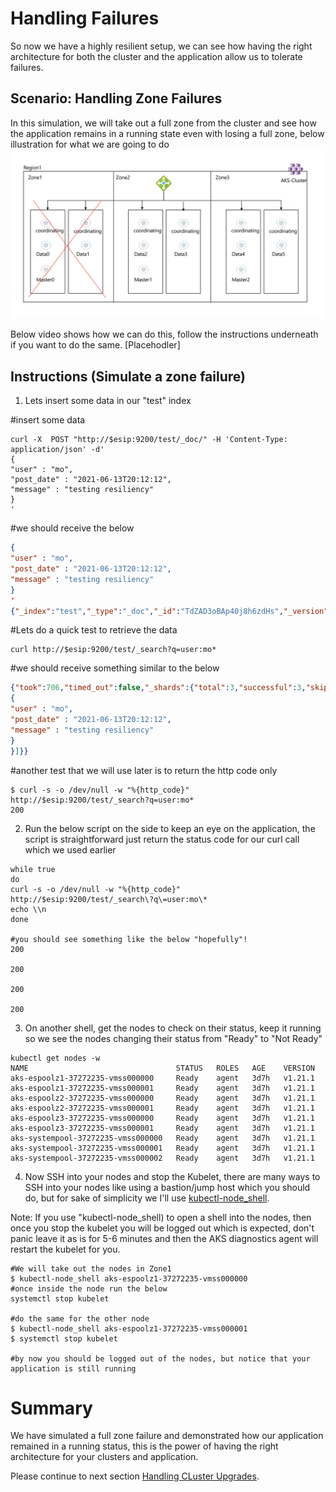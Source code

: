 # Handling Failures

So now we have a highly resilient setup, we can see how having the right architecture for both the cluster and the application allow us to tolerate failures.

## Scenario: Handling Zone Failures 

In this simulation, we will take out a full zone from the cluster and see how the application remains in a running state even with losing a full zone, below illustration for what we are going to do
![Handling Zone Failures](es-cluster-zone-failure.png)




Below video shows how we can do this, follow the instructions underneath if you want to do the same. 
[Placehodler]


## Instructions (Simulate a zone failure)

1. Lets insert some data in our "test" index

#insert some data 
```shell
curl -X  POST "http://$esip:9200/test/_doc/" -H 'Content-Type: application/json' -d'
{
"user" : "mo",
"post_date" : "2021-06-13T20:12:12",
"message" : "testing resiliency"
}
'
```
#we should receive the below
```json
{
"user" : "mo",
"post_date" : "2021-06-13T20:12:12",
"message" : "testing resiliency"
}
'
{"_index":"test","_type":"_doc","_id":"TdZAD3oBAp40j8h6zdHs","_version":1,"result":"created","_shards":{"total":2,"successful":2,"failed":0},"_seq_no":0,"_primary_term":1}       
```

#Lets do a quick test to retrieve the data
```shell
curl http://$esip:9200/test/_search?q=user:mo*
```
#we should receive something similar to the below
```json
{"took":706,"timed_out":false,"_shards":{"total":3,"successful":3,"skipped":0,"failed":0},"hits":{"total":{"value":1,"relation":"eq"},"max_score":1.0,"hits":[{"_index":"test","_type":"_doc","_id":"TdZAD3oBAp40j8h6zdHs","_score":1.0,"_source":
{
"user" : "mo",
"post_date" : "2021-06-13T20:12:12",
"message" : "testing resiliency"
}
}]}}
```
#another test that we will use later is to return the http code only
```shell
$ curl -s -o /dev/null -w "%{http_code}" http://$esip:9200/test/_search?q=user:mo*
200
```

2. Run the below script on the side to keep an eye on the application, the script is straightforward just return the status code for our curl call which we used earlier

```shell
while true
do
curl -s -o /dev/null -w "%{http_code}" http://$esip:9200/test/_search\?q\=user:mo\*
echo \\n
done

#you should see something like the below "hopefully"!
200

200

200

200
```

3. On another shell, get the nodes to check on their status, keep it running so we see the nodes changing their status from "Ready" to "Not Ready"
```shell 
kubectl get nodes -w 
NAME                                 STATUS   ROLES   AGE    VERSION
aks-espoolz1-37272235-vmss000000     Ready    agent   3d7h   v1.21.1
aks-espoolz1-37272235-vmss000001     Ready    agent   3d7h   v1.21.1
aks-espoolz2-37272235-vmss000000     Ready    agent   3d7h   v1.21.1
aks-espoolz2-37272235-vmss000001     Ready    agent   3d7h   v1.21.1
aks-espoolz3-37272235-vmss000000     Ready    agent   3d7h   v1.21.1
aks-espoolz3-37272235-vmss000001     Ready    agent   3d7h   v1.21.1
aks-systempool-37272235-vmss000000   Ready    agent   3d7h   v1.21.1
aks-systempool-37272235-vmss000001   Ready    agent   3d7h   v1.21.1
aks-systempool-37272235-vmss000002   Ready    agent   3d7h   v1.21.1
```

4. Now SSH into your nodes and stop the Kubelet, there are many ways to SSH into your nodes like using a bastion/jump host which you should do, but for sake of simplicity we I'll use [kubectl-node_shell](https://github.com/kvaps/kubectl-node-shell).

Note: If you use "kubectl-node_shell) to open a shell into the nodes, then once you stop the kubelet you will be logged out which is expected, don't panic leave it as is for 5-6 minutes and then the AKS diagnostics agent will restart the kubelet for you. 

```shell 
#We will take out the nodes in Zone1 
$ kubectl-node_shell aks-espoolz1-37272235-vmss000000
#once inside the node run the below
systemctl stop kubelet

#do the same for the other node 
$ kubectl-node_shell aks-espoolz1-37272235-vmss000001
$ systemctl stop kubelet

#by now you should be logged out of the nodes, but notice that your application is still running
```



# Summary
We have simulated a full zone failure and demonstrated how our application remained in a running status, this is the power of having the right architecture for your clusters and application. 

Please continue to next section [Handling CLuster Upgrades](handling_upgrades.md).


